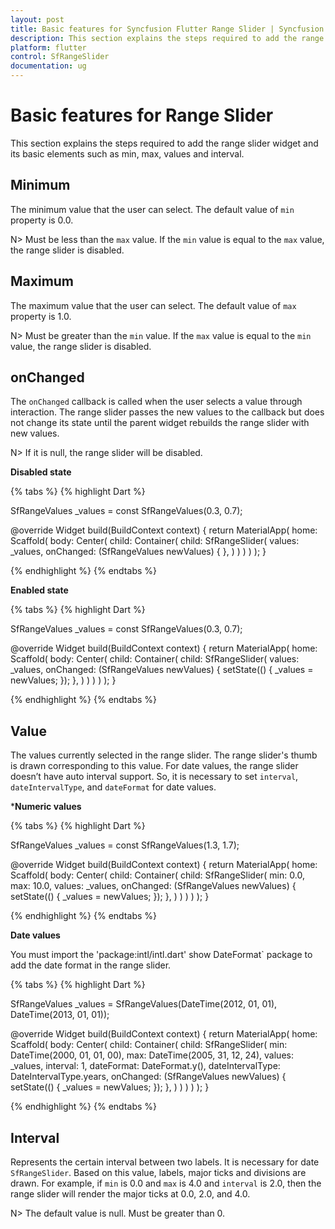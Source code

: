 ```yaml
---
layout: post
title: Basic features for Syncfusion Flutter Range Slider | Syncfusion
description: This section explains the steps required to add the range slider widget and its basic elements such as min, max, values and interval
platform: flutter
control: SfRangeSlider
documentation: ug
---
```


# Basic features for Range Slider
This section explains the steps required to add the range slider widget and its basic elements such as min, max, values and interval.

## Minimum

The minimum value that the user can select. The default value of `min` property is 0.0.

N> Must be less than the `max` value. If the `min` value is equal to the `max` value, the range slider is disabled.

## Maximum

The maximum value that the user can select. The default value of `max` property is 1.0.

N> Must be greater than the `min` value. If the `max` value is equal to the `min` value, the range slider is disabled.

## onChanged

The `onChanged` callback is called when the user selects a value through interaction. The range slider passes the new values to the callback but does not change its state until the parent widget rebuilds the range slider with new values.

N> If it is null, the range slider will be disabled.

**Disabled state**

{% tabs %}
{% highlight Dart %}

SfRangeValues _values = const SfRangeValues(0.3, 0.7);

@override
Widget build(BuildContext context) {
  return MaterialApp(
      home: Scaffold(
          body: Center(
              child: Container(
                  child: SfRangeSlider(
                     values: _values,
                     onChanged: (SfRangeValues newValues) {
                     },
                  )
              )
          )
      )
  );
}

{% endhighlight %}
{% endtabs %}

**Enabled state**

{% tabs %}
{% highlight Dart %}

SfRangeValues _values = const SfRangeValues(0.3, 0.7);

@override
Widget build(BuildContext context) {
  return MaterialApp(
      home: Scaffold(
          body: Center(
              child: Container(
                  child: SfRangeSlider(
                     values: _values,
                     onChanged: (SfRangeValues newValues) {
                          setState(() {
                              _values = newValues;
                          });
                     },
                  )
              )
          )
      )
  );
}

{% endhighlight %}
{% endtabs %}

## Value

The values currently selected in the range slider. The range slider's thumb is drawn corresponding to this value. For date values, the range slider doesn’t have auto interval support. So, it is necessary to set `interval`, `dateIntervalType`, and `dateFormat` for date values.

***Numeric values**

{% tabs %}
{% highlight Dart %}

SfRangeValues _values = const SfRangeValues(1.3, 1.7);

@override
Widget build(BuildContext context) {
  return MaterialApp(
      home: Scaffold(
          body: Center(
              child: Container(
                  child: SfRangeSlider(
                     min: 0.0,
                     max: 10.0,
                     values: _values,
                     onChanged: (SfRangeValues newValues) {
                            setState(() {
                            _values = newValues;
                        });
                     },
                  )
              )
          )
      )
  );
}

{% endhighlight %}
{% endtabs %}

**Date values**

You must import the 'package:intl/intl.dart' show DateFormat` package to add the date format in the range slider.

{% tabs %}
{% highlight Dart %}

SfRangeValues _values = SfRangeValues(DateTime(2012, 01, 01), DateTime(2013, 01, 01));

@override
Widget build(BuildContext context) {
  return MaterialApp(
      home: Scaffold(
          body: Center(
              child: Container(
                  child: SfRangeSlider(
                       min: DateTime(2000, 01, 01, 00),
                       max: DateTime(2005, 31, 12, 24),
                       values: _values,
                       interval: 1,
                       dateFormat: DateFormat.y(),
                       dateIntervalType: DateIntervalType.years,
                       onChanged: (SfRangeValues newValues) {
                          setState(() {
                             _values = newValues;
                          });
                      },
                  )
              )
          )
      )
  );
}

{% endhighlight %}
{% endtabs %}


## Interval

Represents the certain interval between two labels. It is necessary for date `SfRangeSlider`. Based on this value, labels, major ticks and divisions are drawn. For example, if `min` is 0.0 and `max` is 4.0 and `interval` is 2.0, then the range slider will render the major ticks at 0.0, 2.0, and 4.0.

N> The default value is null. Must be greater than 0.
